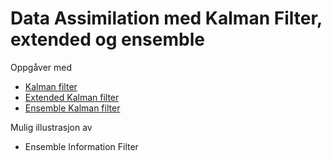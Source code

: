 # Data Assimilation med Kalman Filter, extended og ensemble

Oppgåver med
- [Kalman filter](https://github.com/Sonat-Consulting/kf-demo/tree/main/kalman-filter)
- [Extended Kalman filter](https://github.com/Sonat-Consulting/kf-demo/tree/main/extended-kalman-filter)
- [Ensemble Kalman filter](https://github.com/Sonat-Consulting/kf-demo/tree/main/ensemble-kalman-filter)

Mulig illustrasjon av
- Ensemble Information Filter

